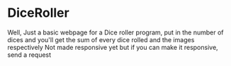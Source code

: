 # DiceRoller
Well, Just a basic webpage for a Dice roller program, put in the number of dices and you'll get the sum of every dice rolled and the images respectively
Not made responsive yet but if you can make it responsive, send a request
